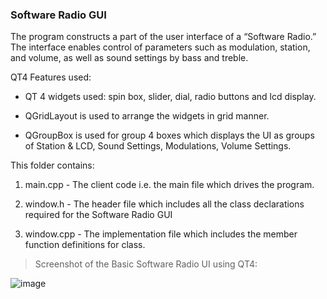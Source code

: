 ### Software Radio GUI

The program constructs a part of the user interface of a “Software Radio.” The interface enables control of parameters such as modulation, station, and volume, as well as sound settings by bass and treble.

QT4 Features used:

- QT 4 widgets used: spin box, slider, dial, radio buttons and lcd display.

- QGridLayout is used to arrange the widgets in grid manner.

- QGroupBox is used for group 4 boxes which displays the UI as groups of Station & LCD, Sound Settings, Modulations, Volume Settings.

This folder contains: 

1. main.cpp -
    The client code i.e. the main file which drives the program.

2. window.h - 
    The header file which includes all the class declarations required for the Software Radio GUI

3. window.cpp - 
    The implementation file which includes the member function definitions for class.

> Screenshot of the Basic Software Radio UI using QT4:

![image](https://user-images.githubusercontent.com/51350594/84714930-bb138400-af34-11ea-99c6-5c5c90293640.png)




